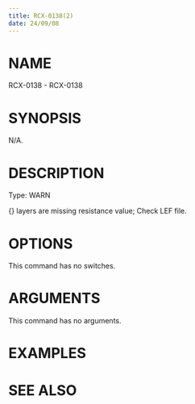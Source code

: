 ```yaml
---
title: RCX-0138(2)
date: 24/09/08
---
```


# NAME

RCX-0138 - RCX-0138

# SYNOPSIS

N/A.

# DESCRIPTION

Type: WARN

{} layers are missing resistance value; Check LEF file.

# OPTIONS

This command has no switches.

# ARGUMENTS

This command has no arguments.

# EXAMPLES

# SEE ALSO
